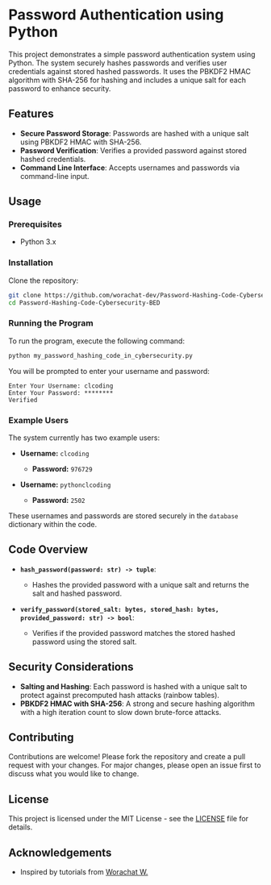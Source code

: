 # Password Authentication using Python

This project demonstrates a simple password authentication system using Python. The system securely hashes passwords and verifies user credentials against stored hashed passwords. It uses the PBKDF2 HMAC algorithm with SHA-256 for hashing and includes a unique salt for each password to enhance security.

## Features

- **Secure Password Storage**: Passwords are hashed with a unique salt using PBKDF2 HMAC with SHA-256.
- **Password Verification**: Verifies a provided password against stored hashed credentials.
- **Command Line Interface**: Accepts usernames and passwords via command-line input.

## Usage

### Prerequisites

- Python 3.x

### Installation

Clone the repository:

```bash
git clone https://github.com/worachat-dev/Password-Hashing-Code-Cybersecurity-BED.git
cd Password-Hashing-Code-Cybersecurity-BED
```

### Running the Program

To run the program, execute the following command:

```bash
python my_password_hashing_code_in_cybersecurity.py
```

You will be prompted to enter your username and password:

```
Enter Your Username: clcoding
Enter Your Password: ********
Verified
```

### Example Users

The system currently has two example users:

- **Username:** `clcoding`
  - **Password:** `976729`

- **Username:** `pythonclcoding`
  - **Password:** `2502`

These usernames and passwords are stored securely in the `database` dictionary within the code.

## Code Overview

- **`hash_password(password: str) -> tuple`**:
  - Hashes the provided password with a unique salt and returns the salt and hashed password.

- **`verify_password(stored_salt: bytes, stored_hash: bytes, provided_password: str) -> bool`**:
  - Verifies if the provided password matches the stored hashed password using the stored salt.

## Security Considerations

- **Salting and Hashing**: Each password is hashed with a unique salt to protect against precomputed hash attacks (rainbow tables).
- **PBKDF2 HMAC with SHA-256**: A strong and secure hashing algorithm with a high iteration count to slow down brute-force attacks.

## Contributing

Contributions are welcome! Please fork the repository and create a pull request with your changes. For major changes, please open an issue first to discuss what you would like to change.

## License

This project is licensed under the MIT License - see the [LICENSE](LICENSE) file for details.

## Acknowledgements

- Inspired by tutorials from [Worachat W.](https://github.com/worachat-dev)
